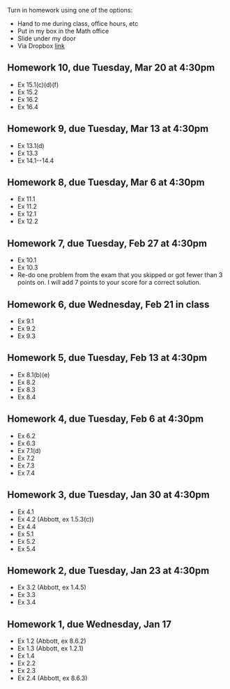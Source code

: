 Turn in homework using one of the options:
* Hand to me during class, office hours, etc
* Put in my box in the Math office
* Slide under my door
* Via Dropbox [link](https://www.dropbox.com/request/7g3uNNOWtplL9eAIZkRN)

## Homework 10, due Tuesday, Mar 20 at 4:30pm

* Ex 15.1(c)(d)(f)
* Ex 15.2
* Ex 16.2
* Ex 16.4

## Homework 9, due Tuesday, Mar 13 at 4:30pm

* Ex 13.1(d)
* Ex 13.3
* Ex 14.1--14.4

## Homework 8, due Tuesday, Mar 6 at 4:30pm

* Ex 11.1
* Ex 11.2
* Ex 12.1
* Ex 12.2

## Homework 7, due Tuesday, Feb 27 at 4:30pm

* Ex 10.1
* Ex 10.3
* Re-do one problem from the exam that you skipped or got fewer than 3 points on. I will add 7 points to your score for a correct solution.

## Homework 6, due Wednesday, Feb 21 in class

* Ex 9.1
* Ex 9.2
* Ex 9.3

## Homework 5, due Tuesday, Feb 13 at 4:30pm

* Ex 8.1(b)(e)
* Ex 8.2
* Ex 8.3
* Ex 8.4

## Homework 4, due Tuesday, Feb 6 at 4:30pm

* Ex 6.2
* Ex 6.3
* Ex 7.1(d)
* Ex 7.2
* Ex 7.3
* Ex 7.4

## Homework 3, due Tuesday, Jan 30 at 4:30pm

* Ex 4.1
* Ex 4.2 (Abbott, ex 1.5.3(c))
* Ex 4.4
* Ex 5.1
* Ex 5.2
* Ex 5.4

## Homework 2, due Tuesday, Jan 23 at 4:30pm

* Ex 3.2 (Abbott, ex 1.4.5)
* Ex 3.3
* Ex 3.4

## Homework 1, due Wednesday, Jan 17

* Ex 1.2 (Abbott, ex 8.6.2)
* Ex 1.3 (Abbott, ex 1.2.1)
* Ex 1.4
* Ex 2.2
* Ex 2.3
* Ex 2.4 (Abbott, ex 8.6.3)
